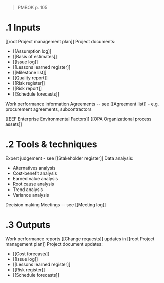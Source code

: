 >PMBOK p. 105
# .1 Inputs
[[root Project management plan]]
Project documents:
* [[Assumption log]]
* [[Basis of estimates]]
* [[Issue log]]
* [[Lessons learned register]]
* [[Milestone list]]
* [[Quality report]]
* [[Risk register]]
* [[Risk report]]
* [[Schedule forecasts]]

Work performance information
Agreements -- see [[Agreement list]] - e.g. procurement agreements, subcontractors

[[EEF Enterprise Environmental Factors]]
[[OPA Organizational process assets]]

# .2 Tools & techniques
Expert judgement - see [[Stakeholder register]]
Data analysis:
* Alternatives analysis
* Cost-benefit analysis
* Earned value analysis
* Root cause analysis
* Trend analysis
* Variance analysis

Decision making
Meetings -- see [[Meeting log]]

# .3 Outputs
Work performance reports
[[Change requests]]
updates in [[root Project management plan]]
Project document updates:
* [[Cost forecasts]]
* [[Issue log]]
* [[Lessons learned register]]
* [[Risk register]]
* [[Schedule forecasts]]

